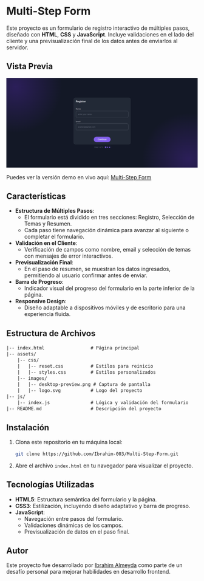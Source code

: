 # Multi-Step Form

Este proyecto es un formulario de registro interactivo de múltiples pasos, diseñado con **HTML**, **CSS** y **JavaScript**. Incluye validaciones en el lado del cliente y una previsualización final de los datos antes de enviarlos al servidor.

## Vista Previa

![Captura del Proyecto](./assets/images/desktop-preview.png)

Puedes ver la versión demo en vivo aquí: [Multi-Step Form](https://ibrahim-003.github.io/Multi-Step-Form/)

## Características

- **Estructura de Múltiples Pasos**:
  - El formulario está dividido en tres secciones: Registro, Selección de Temas y Resumen.
  - Cada paso tiene navegación dinámica para avanzar al siguiente o completar el formulario.
- **Validación en el Cliente**:
  - Verificación de campos como nombre, email y selección de temas con mensajes de error interactivos.
- **Previsualización Final**:
  - En el paso de resumen, se muestran los datos ingresados, permitiendo al usuario confirmar antes de enviar.
- **Barra de Progreso**:
  - Indicador visual del progreso del formulario en la parte inferior de la página.
- **Responsive Design**:
  - Diseño adaptable a dispositivos móviles y de escritorio para una experiencia fluida.

## Estructura de Archivos

```
|-- index.html                 # Página principal
|-- assets/
    |-- css/
    |   |-- reset.css          # Estilos para reinicio
    |   |-- styles.css         # Estilos personalizados
    |-- images/
    |   |-- desktop-preview.png # Captura de pantalla
    |   |-- logo.svg           # Logo del proyecto
|-- js/
    |-- index.js               # Lógica y validación del formulario
|-- README.md                  # Descripción del proyecto
```

## Instalación

1. Clona este repositorio en tu máquina local:
   ```bash
   git clone https://github.com/Ibrahim-003/Multi-Step-Form.git
   ```
2. Abre el archivo `index.html` en tu navegador para visualizar el proyecto.

## Tecnologías Utilizadas

- **HTML5**: Estructura semántica del formulario y la página.
- **CSS3**: Estilización, incluyendo diseño adaptativo y barra de progreso.
- **JavaScript**:
  - Navegación entre pasos del formulario.
  - Validaciones dinámicas de los campos.
  - Previsualización de datos en el paso final.

## Autor

Este proyecto fue desarrollado por [Ibrahim Almeyda](https://github.com/Ibrahim-003) como parte de un desafío personal para mejorar habilidades en desarrollo frontend. 
